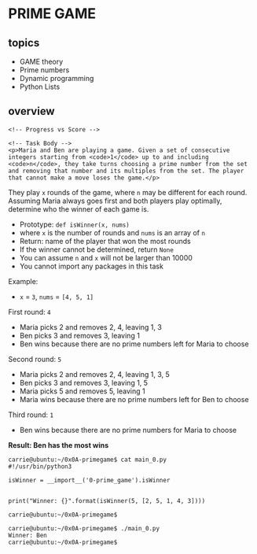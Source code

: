 # PRIME GAME
## topics
<ul>
<li>GAME theory</li>
<li>Prime numbers</li>
<li>Dynamic programming</li>
<li>Python Lists</li>
</ul>

## overview
<div class="panel-body">
    <span id="user_id" data-id="419308"></span>

    <!-- Progress vs Score -->

    <!-- Task Body -->
    <p>Maria and Ben are playing a game. Given a set of consecutive integers starting from <code>1</code> up to and including <code>n</code>, they take turns choosing a prime number from the set and removing that number and its multiples from the set. The player that cannot make a move loses the game.</p>

<p>They play <code>x</code> rounds of the game, where <code>n</code> may be different for each round. Assuming Maria always goes first and both players play optimally, determine who the winner of each game is.</p>

<ul>
<li>Prototype: <code>def isWinner(x, nums)</code></li>
<li>where <code>x</code> is the number of rounds and <code>nums</code> is an array of <code>n</code> </li>
<li>Return: name of the player that won the most rounds</li>
<li>If the winner cannot be determined, return <code>None</code></li>
<li>You can assume <code>n</code> and <code>x</code> will not be larger than 10000</li>
<li>You cannot import any packages in this task</li>
</ul>

<p>Example:</p>

<ul>
<li><code>x</code> = <code>3</code>, <code>nums</code> = <code>[4, 5, 1]</code></li>
</ul>

<p>First round: <code>4</code></p>

<ul>
<li>Maria picks 2 and removes 2, 4, leaving 1, 3</li>
<li>Ben picks 3 and removes 3, leaving 1</li>
<li>Ben wins because there are no prime numbers left for Maria to choose</li>
</ul>

<p>Second round: <code>5</code></p>

<ul>
<li>Maria picks 2 and removes 2, 4, leaving 1, 3, 5</li>
<li>Ben picks 3 and removes 3, leaving 1, 5</li>
<li>Maria picks 5 and removes 5, leaving 1</li>
<li>Maria wins because there are no prime numbers left for Ben to choose</li>
</ul>

<p>Third round: <code>1</code></p>

<ul>
<li>Ben wins because there are no prime numbers for Maria to choose</li>
</ul>

<p><strong>Result: Ben has the most wins</strong></p>

<pre><code>carrie@ubuntu:~/0x0A-primegame$ cat main_0.py
#!/usr/bin/python3

isWinner = __import__('0-prime_game').isWinner


print("Winner: {}".format(isWinner(5, [2, 5, 1, 4, 3])))

carrie@ubuntu:~/0x0A-primegame$
</code></pre>

<pre><code>carrie@ubuntu:~/0x0A-primegame$ ./main_0.py
Winner: Ben
carrie@ubuntu:~/0x0A-primegame$
</code></pre>

  </div>
